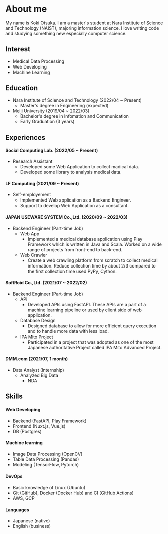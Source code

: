 # About me
<!-- 日本語のページは[こちら](/ja)   -->
My name is Koki Otsuka. I am a master's student at Nara Institute of Science and Technology (NAIST), majoring information science. I love writing code and studying something new especially computer science.

## Interest
- Medical Data Processing
- Web Developing
- Machine Learning

## Education
- Nara Institute of Science and Technology (2022/04 ~ Present)
  - Master's degree in Engineering (expected)
- Meiji University (2019/04 ~ 2022/03)
  - Bachelor's degree in Infomation and Communication
  - Early Graduation (3 years)

## Experiences
#### Social Computing Lab. (2022/05 ~ Present)
- Research Assistant
  - Developed some Web Application to collect madical data.
  - Developed some library to analysis medical data.

#### LF Computing (2021/09 ~ Present)
- Self-employement
  - Implemented Web application as a Backend Engineer.
  - Support to develop Web Application as a consultant.

#### JAPAN USEWARE SYSTEM Co.,Ltd. (2020/09 ~ 2022/03)
- Backend Engineer (Part-time Job)
  - Web App
    - Implemented a medical database application using Play Framework which is written in Java and Scala. Worked on a wide range of projects from front-end to back-end.
  - Web Crawler
    - Create a web crawling platform from scratch to collect medical information. Reduce collection time by about 2/3 compared to the first collection time used PyPy, Cython.

#### SoftRoid Co.,Ltd. (2021/07 ~ 2022/02)
- Backend Engineer (Part-time Job)
  - API
    - Developed APIs using FastAPI. These APIs are a part of a machine learning pipeline or used by client side of web application.
  - Database Design
    - Designed database to allow for more efficient query execution and to handle more data with less load.
  - IPA Mito Project
    - Participated in a project that was adopted as one of the most Japanese authoritative Project called IPA Mito Advanced Project.

#### DMM.com (2021/07, 1 month)
- Data Analyst (Internship)
  - Analyzed Big Data
    - NDA

## Skills
#### Web Developing
- Backend (FastAPI, Play Framework)
- Frontend (Nuxt.js, Vue.js)
- DB (Postgres)
#### Machine learning
- Image Data Processing (OpenCV)
- Table Data Processing (Pandas)
- Modeling (TensorFlow, Pytorch)
#### DevOps
- Basic knowledge of Linux (Ubuntu)
- Git (GitHub), Docker (Docker Hub) and CI (GitHub Actions)
- AWS, GCP
#### Languages
- Japanese (native)
- English (business)